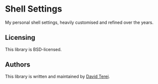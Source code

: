 # Shell Settings

My personal shell settings, heavily customised and refined over the
years.

## Licensing

This library is BSD-licensed.

## Authors

This library is written and maintained by [David
Terei](mailto:code@davidterei.com).
